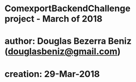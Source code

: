 #  ComexportBackendChallenge project - March of 2018

#  author:   Douglas Bezerra Beniz (douglasbeniz@gmail.com)
#  creation: 29-Mar-2018
